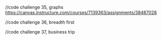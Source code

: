 //code challenge 35, graphs
https://canvas.instructure.com/courses/7139363/assignments/38487028

//code challenge 36, breadth first

//code challenge 37, business trip
